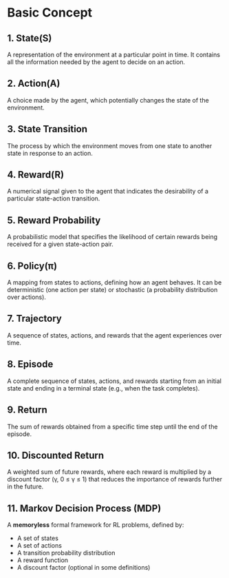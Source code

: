 # Basic Concept

## 1. State(S)
A representation of the environment at a particular point in time. It contains all the information needed by the agent to decide on an action.

## 2. Action(A)
A choice made by the agent, which potentially changes the state of the environment.

## 3. State Transition
The process by which the environment moves from one state to another state in response to an action.

## 4. Reward(R)
A numerical signal given to the agent that indicates the desirability of a particular state-action transition.

## 5. Reward Probability
A probabilistic model that specifies the likelihood of certain rewards being received for a given state-action pair.

## 6. Policy(π)
A mapping from states to actions, defining how an agent behaves. It can be deterministic (one action per state) or stochastic (a probability distribution over actions).

## 7. Trajectory
A sequence of states, actions, and rewards that the agent experiences over time.

## 8. Episode
A complete sequence of states, actions, and rewards starting from an initial state and ending in a terminal state (e.g., when the task completes).

## 9. Return
The sum of rewards obtained from a specific time step until the end of the episode.

## 10. Discounted Return
A weighted sum of future rewards, where each reward is multiplied by a discount factor (γ, 0 ≤ γ ≤ 1) that reduces the importance of rewards further in the future.

## 11. Markov Decision Process (MDP)
A **memoryless** formal framework for RL problems, defined by:
- A set of states
- A set of actions
- A transition probability distribution
- A reward function
- A discount factor (optional in some definitions)
